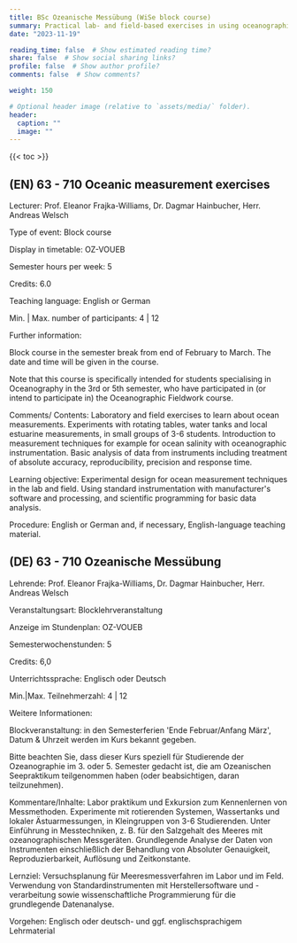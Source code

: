 ```yaml
---
title: BSc Ozeanische Messübung (WiSe block course)
summary: Practical lab- and field-based exercises in using oceanographic equipment to make measurements.
date: "2023-11-19"

reading_time: false  # Show estimated reading time?
share: false  # Show social sharing links?
profile: false  # Show author profile?
comments: false  # Show comments?

weight: 150

# Optional header image (relative to `assets/media/` folder).
header:
  caption: ""
  image: ""
---
```


{{< toc >}}


## (EN) 63 - 710 Oceanic measurement exercises

Lecturer: Prof. Eleanor Frajka-Williams, Dr. Dagmar Hainbucher, Herr. Andreas Welsch

Type of event: Block course

Display in timetable: OZ-VOUEB

Semester hours per week: 5

Credits: 6.0

Teaching language: English or German

Min. | Max. number of participants: 4 | 12

Further information:

Block course in the semester break from end of February to March.  The date and time will be given in the course.

Note that this course is specifically intended for students specialising in Oceanography in the 3rd or 5th semester, who have participated in (or intend to participate in) the Oceanographic Fieldwork course.

Comments/ Contents:
Laboratory and field exercises to learn about ocean measurements.  Experiments with rotating tables, water tanks and local estuarine measurements, in small groups of 3-6 students.  Introduction to measurement techniques for example for ocean salinity with oceanographic instrumentation.  Basic analysis of data from instruments including treatment of absolute accuracy, reproducibility, precision and response time.

Learning objective: 
Experimental design for ocean measurement techniques in the lab and field.  Using standard instrumentation with manufacturer's software and processing, and scientific programming for basic data analysis.

Procedure:
English or German and, if necessary, English-language teaching material.

## (DE) 63 - 710 Ozeanische Messübung

Lehrende: Prof. Eleanor Frajka-Williams, Dr. Dagmar Hainbucher, Herr. Andreas Welsch

Veranstaltungsart: Blocklehrveranstaltung

Anzeige im Stundenplan: OZ-VOUEB

Semesterwochenstunden: 5

Credits: 6,0

Unterrichtssprache: Englisch oder Deutsch

Min.|Max. Teilnehmerzahl: 4 | 12

Weitere Informationen:

Blockveranstaltung: in den Semesterferien 'Ende Februar/Anfang März', Datum & Uhrzeit
werden im Kurs bekannt gegeben.

Bitte beachten Sie, dass dieser Kurs speziell für Studierende der Ozeanographie im 3. oder
5. Semester gedacht ist, die am Ozeanischen Seepraktikum teilgenommen haben (oder
beabsichtigen, daran teilzunehmen).

Kommentare/Inhalte: Labor praktikum und Exkursion zum Kennenlernen von Messmethoden. Experimente mit rotierenden Systemen,
Wassertanks und lokaler Ästuarmessungen, in Kleingruppen von 3-6 Studierenden. Unter Einführung in Messtechniken, z. B. für den Salzgehalt des Meeres mit ozeanographischen Messgeräten. Grundlegende Analyse der Daten von Instrumenten einschließlich der Behandlung von
Absoluter Genauigkeit, Reproduzierbarkeit, Auflösung und Zeitkonstante.

Lernziel: Versuchsplanung für Meeresmessverfahren im Labor und im Feld. Verwendung von Standardinstrumenten mit Herstellersoftware und -verarbeitung sowie wissenschaftliche Programmierung für die grundlegende Datenanalyse.

Vorgehen: Englisch oder deutsch- und ggf. englischsprachigem Lehrmaterial

<!--## Course website

We will use the Wiki page here: <a href="https://wiki.cen.uni-hamburg.de/ifm/ozmess">Wiki webpage for course</a>
-->
